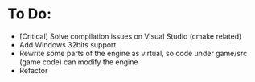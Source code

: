 # To Do:
- [Critical] Solve compilation issues on Visual Studio (cmake related)
- Add Windows 32bits support
- Rewrite some parts of the engine as virtual, so code under game/src (game code) can modify the engine
- Refactor
